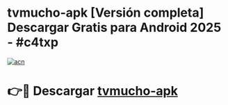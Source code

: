# tvmucho-apk  [Versión completa] Descargar Gratis para Android 2025 - #c4txp

[![acn](https://github.com/user-attachments/assets/0f9c940e-d8b0-45ae-aac7-cd30a18b3e1c)](https://apps.freeplayer.one?title=tvmucho-apk&ref=9F)

# 👉🔴 Descargar [tvmucho-apk](https://apps.freeplayer.one?title=tvmucho-apk&ref=9F)